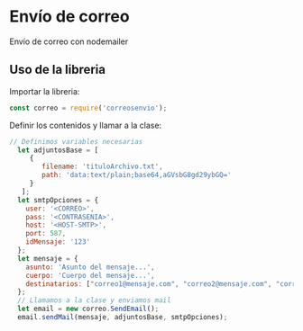 # Envío de correo
Envío de correo con nodemailer
## Uso de la libreria

Importar la libreria:
```js
const correo = require('correosenvio');
```
Definir los contenidos y llamar a la clase:

```js
// Definimos variables necesarias
  let adjuntosBase = [
     {
        filename: 'tituloArchivo.txt',
        path: 'data:text/plain;base64,aGVsbG8gd29ybGQ='
     }
   ];
  let smtpOpciones = {
    user: '<CORREO>',
    pass: '<CONTRASENIA>',
    host: '<HOST-SMTP>',
    port: 587,
    idMensaje: '123'
  };
  let mensaje = {
    asunto: 'Asunto del mensaje...',
    cuerpo: 'Cuerpo del mensaje...',
    destinatarios: ["correo1@mensaje.com", "correo2@mensaje.com", "correo3@mensaje.com"]
  };
  // Llamamos a la clase y enviamos mail
  let email = new correo.SendEmail();
  email.sendMail(mensaje, adjuntosBase, smtpOpciones);
```